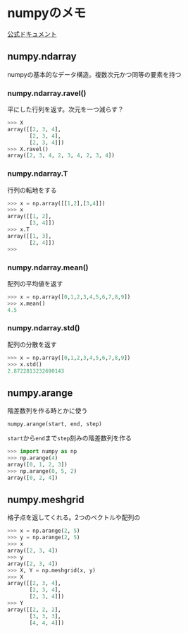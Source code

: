 # numpyのメモ

[公式ドキュメント](https://numpy.org/doc/1.19/#)

## numpy.ndarray

numpyの基本的なデータ構造。複数次元かつ同等の要素を持つ

### numpy.ndarray.ravel()

平にした行列を返す。次元を一つ減らす？

```a.py
>>> X
array([[2, 3, 4],
       [2, 3, 4],
       [2, 3, 4]])
>>> X.ravel()
array([2, 3, 4, 2, 3, 4, 2, 3, 4])
```

### numpy.ndarray.T

行列の転地をする

```a.py
>>> x = np.array([[1,2],[3,4]])
>>> x
array([[1, 2],
       [3, 4]])
>>> x.T
array([[1, 3],
       [2, 4]])
>>>
```

### numpy.ndarray.mean()

配列の平均値を返す

```a.py
>>> x = np.array([0,1,2,3,4,5,6,7,8,9])
>>> x.mean()
4.5
```

### numpy.ndarray.std()

配列の分散を返す

```a.py
>>> x = np.array([0,1,2,3,4,5,6,7,8,9])
>>> x.std()
2.8722813232690143
```


## numpy.arange

階差数列を作る時とかに使う

`numpy.arange(start, end, step)`

`start`から`end`まで`step`刻みの階差数列を作る

```a.py
>>> import numpy as np
>>> np.arange(4)
array([0, 1, 2, 3])
>>> np.arange(0, 5, 2)
array([0, 2, 4])
```
## numpy.meshgrid

格子点を返してくれる。2つのベクトルや配列の

```a.py
>>> x = np.arange(2, 5)
>>> y = np.arange(2, 5)
>>> x
array([2, 3, 4])
>>> y
array([2, 3, 4])
>>> X, Y = np.meshgrid(x, y)
>>> X
array([[2, 3, 4],
       [2, 3, 4],
       [2, 3, 4]])
>>> Y
array([[2, 2, 2],
       [3, 3, 3],
       [4, 4, 4]])
```
